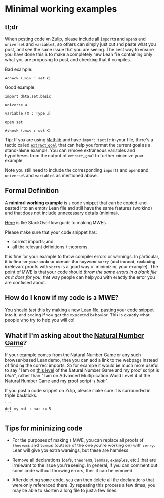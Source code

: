 # Minimal working examples

## tl;dr

When posting code on Zulip, please include all `import`s and `open`s and `universe`s and `variable`s, so others can simply just cut and paste what you post, and see the same issue that you are seeing. The best way to ensure you have done this is to make a completely new Lean file containing only what you are proposing to post, and checking that it compiles.

Bad example:

```
#check (univ : set X)
```

Good example:

```
import data.set.basic

universe u

variable (X : Type u)

open set

#check (univ : set X)
```

Tip: If you are using [Mathlib](https://github.com/leanprover-community/mathlib) and have `import tactic` in your file, there's a tactic called [`extract_goal`](https://leanprover-community.github.io/mathlib_docs/tactics.html#extract_goal) that can help you format the current goal as a stand-alone example. You can remove extraneous variables and hypotheses from the output of `extract_goal` to further minimize your example.

Note you still need to include the corresponding `import`s and `open`s and `universe`s and `variable`s as mentioned above.

## Formal Definition

A **minimal working example** is a code snippet that can be copied-and-pasted into an empty Lean file and still have the same features (working) and that does not include unnecessary details (minimal).

[Here](https://stackoverflow.com/help/minimal-reproducible-example) is the StackOverflow guide to making MWEs.

Please make sure that your code snippet has:

- correct imports; and
- all the relevant definitions / theorems.

It is fine for your example to throw compiler errors or warnings. In particular, it is fine for your code to contain the keyword `sorry` (and indeed, replacing irrelevant proofs with `sorry` is a good way of minimizing your example). The point of MWE is that your code should *throw the same errors in a blank file as it does for you*, that way people can help you with exactly the error you are confused about.

## How do I know if my code is a MWE?

You should *test* this by making a new Lean file, pasting your code snippet into it, and seeing if you get the expected behavior. This is exactly what people who try to help you will do!

## What if I'm asking about the [Natural Number Game](https://wwwf.imperial.ac.uk/~buzzard/xena/natural_number_game/)?

If your example comes from the Natural Number Game or any such browser-based Lean demo, then you can add a link to the webpage instead of finding the correct imports. So for example it would be much more useful to say "I am on [this level](https://wwwf.imperial.ac.uk/~buzzard/xena/natural_number_game/?world=9&level=4) of the Natural Number Game and my proof script is _blah_", rather than "I am on Advanced Multiplication World Level 4 of the Natural Number Game and my proof script is _blah_".

If you post a code snippet on Zulip, please make sure it is surrounded in triple backticks.

````text
```
def my_nat : nat := 5
```
````

## Tips for minimizing code

- For the purposes of making a MWE, you can replace all proofs of `theorem`s and `lemma`s (outside of the one you're working on) with `sorry`. Lean will give you extra warnings, but these are harmless.

- Remove all declarations (`def`s, `theorem`s, `lemma`s, `example`s, etc.) that are irrelevant to the issue you're seeing. In general, if you can comment out some code without throwing errors, then it can be removed.

- After deleting some code, you can then delete all the declarations that were only referenced there. By repeating this process a few times, you may be able to shorten a long file to just a few lines.
